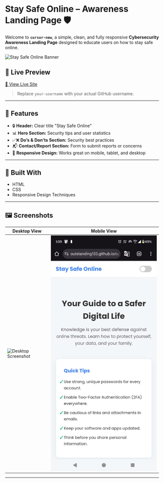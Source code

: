 # Stay Safe Online – Awareness Landing Page 🛡️

Welcome to **`cursor-new`**, a simple, clean, and fully responsive **Cybersecurity Awareness Landing Page** designed to educate users on how to stay safe online.

![Stay Safe Online Banner](https://via.placeholder.com/1200x400.png?text=Stay+Safe+Online) <!-- You can replace with your own image or leave this out -->

## 🚀 Live Preview

[🔗 View Live Site](https://outstanding133.github.io/cursor-new/)  
> Replace `your-username` with your actual GitHub username.

---

## 📌 Features

- 🔒 **Header:** Clear title "Stay Safe Online"
- 📊 **Hero Section:** Security tips and user statistics
- ✅❌ **Do’s & Don'ts Section:** Security best practices
- 📬 **Contact/Report Section:** Form to submit reports or concerns
- 📱 **Responsive Design:** Works great on mobile, tablet, and desktop

---

## 🧰 Built With

- HTML
-  CSS
- Responsive Design Techniques

---

## 🖼️ Screenshots

| Desktop View | Mobile View |
|--------------|-------------|
| ![Desktop Screenshot](pic/ss3.jpg) | ![Mobile Screenshot](pic/ss2.jpg) |

---



